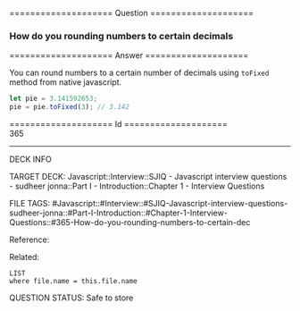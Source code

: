 ==================== Question ====================  

### How do you rounding numbers to certain decimals  

==================== Answer ====================  

You can round numbers to a certain number of decimals using `toFixed` method
from native javascript.

```javascript
let pie = 3.141592653;
pie = pie.toFixed(3); // 3.142
```

==================== Id ====================  
365
<!--ID: 1707879822528-->

---

DECK INFO

TARGET DECK: Javascript::Interview::SJIQ - Javascript interview questions - sudheer jonna::Part I - Introduction::Chapter 1 - Interview Questions

FILE TAGS: #Javascript::#Interview::#SJIQ-Javascript-interview-questions-sudheer-jonna::#Part-I-Introduction::#Chapter-1-Interview-Questions::#365-How-do-you-rounding-numbers-to-certain-dec

Reference:

Related:

```dataview
LIST
where file.name = this.file.name
```
QUESTION STATUS: Safe to store
